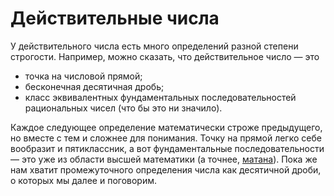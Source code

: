 # Действительные числа

У действительного числа есть много определений разной степени строгости. Например, можно сказать, что действительное число — это

- точка на числовой прямой;
- бесконечная десятичная дробь;
- класс эквивалентных фундаментальных последовательностей рациональных чисел (что бы это ни значило).

Каждое следующее определение математически строже предыдущего, но вместе с тем и сложнее для понимания. Точку на прямой легко себе вообразит и пятиклассник, а вот фундаментальные последовательности — это уже из области высшей математики (а точнее, [матана](https://ru.wiktionary.org/wiki/%D0%BC%D0%B0%D1%82%D0%B0%D0%BD)). Пока же нам хватит промежуточного определения числа как десятичной дроби, о которых мы далее и поговорим.
